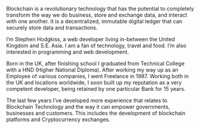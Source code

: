 Blockchain is a revolutionary technology that has the potential to completely transform the way we do business, store and exchange data, and interact with one another. It is a decentralized, immutable digital ledger that can securely store data and transactions.

I’m Stephen Hodgkiss, a web developer living in-between the United Kingdom and S.E. Asia. I am a fan of technology, travel and food. I’m also interested in programming and web development.

Born in the UK, after finishing school I graduated from Technical College with a HND (Higher National Diploma). After working my way up as an Employee of various companies, I went Freelance in 1987. Working both in the UK and locations worldwide, I soon built up my reputation as a very competent developer, being retained by one particular Bank for 15 years.

The last few years I’ve developed more experience that relates to Blockchain Technology and the way it can empower governments, businesses and customers. This includes the development of blockchain platforms and Cryptocurrency exchanges.
